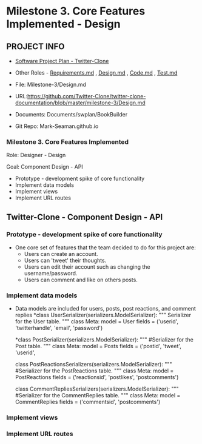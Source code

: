 # Milestone 3. Core Features Implemented - Design


## PROJECT INFO

* [Software Project Plan - Twitter-Clone](../Index.md)

* Other Roles - [Requirements.md](Requirements.md)
, [Design.md](Design.md)
, [Code.md](Code.md)
, [Test.md](Test.md)



* File: Milestone-3/Design.md

* URL:https://github.com/Twitter-Clone/twitter-clone-documentation/blob/master/milestone-3/Design.md

* Documents: Documents/swplan/BookBuilder

* Git Repo: Mark-Seaman.github.io




### Milestone 3. Core Features Implemented



Role: Designer - Design

Goal: Component Design - API

* Prototype - development spike of core functionality
* Implement data models
* Implement views
* Implement URL routes



## Twitter-Clone - Component Design - API



### Prototype - development spike of core functionality
  * One core set of features that the team decided to do for this project are:
    * Users can create an account.
    * Users can 'tweet' their thoughts.
    * Users can edit their account such as changing the username/password.
    * Users can comment and like on others posts. 


### Implement data models
* Data models are included for users, posts, post reactions, and comment replies
  *class UserSerializer(serializers.ModelSerializer):
    """
    Serializer for the User table.
    """
    class Meta:
        model = User
        fields = ('userid',
                  'twitterhandle',
                  'email',
                  'password')
  
  *class PostSerializer(serializers.ModelSerializer):
    """
    #Serializer for the Post table.
    """
    class Meta:
        model = Posts
        fields = ('postid',
                  'tweet',
                  'userid',
    
    
    class PostReactionsSerializers(serializers.ModelSerializer):
    """
    #Serializer for the PostReactions table.
    """
    class Meta:
        model = PostReactions
        fields = ('reactionsid',
                  'postlikes',
                  'postcomments')
                  
                  
                  
     class CommentRepliesSerializers(serializers.ModelSerializer):
    """
    #Serializer for the CommentReplies table.
    """
    class Meta:
        model = CommentReplies
        fields = ('commentsid',
                  'postcomments')             
    
    


### Implement views


### Implement URL routes
